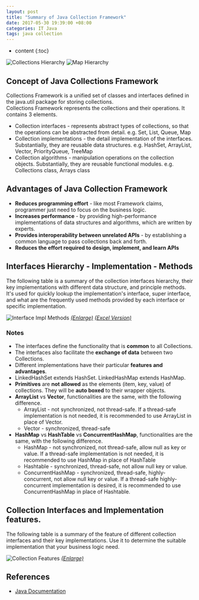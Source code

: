 ```yaml
---
layout: post
title: "Summary of Java Collection Framework"
date: 2017-05-30 19:39:00 +08:00
categories: IT Java
tags: java collection
---
```


* content
{:toc}

![Collections Hierarchy](https://ejres-1253687085.picgz.myqcloud.com/img/java/CollectionHierarchy.png)
![Map Hierarchy](https://ejres-1253687085.picgz.myqcloud.com/img/java/MapInterface.png)

## Concept of Java Collections Framework  
Collections Framework is a unified set of classes and interfaces defined in the java.util package for storing collections.  
Collections Framework represents the collections and their operations. It contains 3 elements.  




* Collection interfaces - represents abstract types of collections, so that the operations can be abstracted from detail. e.g. Set, List, Queue, Map  
* Collection implementations - the detail implementation of the interfaces. Substantially, they are reusable data structures. e.g. HashSet, ArrayList, Vector, PriorityQueue, TreeMap  
* Collection algorithms - manipulation operations on the collection objects. Substantially, they are reusable functional modules. e.g. Collections class, Arrays class  


## Advantages of Java Collection Framework  
* **Reduces programming effort** - like most Framework claims, programmer just need to focus on the business logic.  
* **Increases performance** - by providing high-performance implementations of data structures and algorithms, which are written by experts.  
* **Provides interoperability between unrelated APIs** - by establishing a common language to pass collections back and forth.  
* **Reduces the effort required to design, implement, and learn APIs**  

 
## Interfaces Hierarchy - Implementation - Methods
The following table is a summary of the collection interfaces hierarchy, their key implementations with different data structure, and principle methods. It's used for quickly lookup the implementation's interface, super interface, and what are the frequently used methods provided by each interface or specific implementation.

![Interface Impl Methods](https://ejres-1253687085.picgz.myqcloud.com/img/java/CollectionImplMethod.png)
[*(Enlarge)*](https://ejres-1253687085.picgz.myqcloud.com/img/java/CollectionImplMethod.png)  [*(Excel Version)*](https://ejres-1253687085.cosgz.myqcloud.com/doc/CollectionInterfacesImplMethods.xlsx)

### Notes
* The interfaces define the functionality that is **common** to all Collections.  
* The interfaces also facilitate the **exchange of data** between two Collections.  
* Different implementations have their particular **features and advantages**.  
* LinkedHashSet extends HashSet. LinkedHashMap extends HashMap.  
* **Primitives** are **not allowed** as the elements (item, key, value) of collections. They will be **auto boxed** to their wrapper objects.  
* **ArrayList** vs **Vector**, functionalities are the same, with the following difference.  
    * ArrayList - not synchronized, not thread-safe. If a thread-safe implementation is not needed, it is recommended to use ArrayList in place of Vector.  
    * Vector - synchronized, thread-safe  
* **HashMap** vs **HashTable** vs **ConcurrentHashMap**,  functionalities are the same, with the following difference.  
    * HashMap - not synchronized, not thread-safe, allow null as key or value. If a thread-safe implementation is not needed, it is recommended to use HashMap in place of HashTable  
    * Hashtable - synchronized, thread-safe, not allow null key or value.  
    * ConcurrentHashMap - synchronized, thread-safe, highly-concurrent, not allow null key or value. If a thread-safe highly-concurrent implementation is desired, it is recommended to use ConcurrentHashMap in place of Hashtable.  

## Collection Interfaces and Implementation features.
The following table is a summary of the feature of different collection interfaces and their key implementations. Use it to determine the suitable implementation that your business logic need.

![Collection Features](https://ejres-1253687085.picgz.myqcloud.com/img/java/CollectionFeatures.png)
[*(Enlarge)*](https://ejres-1253687085.picgz.myqcloud.com/img/java/CollectionFeatures.png) 


## References

* [Java Documentation](http://docs.oracle.com/javase/7/docs/technotes/guides/collections/overview.html)
